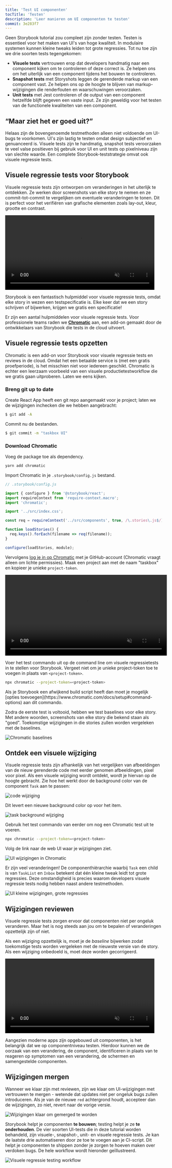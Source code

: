 ```yaml
---
title: 'Test UI componenten'
tocTitle: 'Testen'
description: 'Leer manieren om UI componenten te testen'
commit: 3e283f7
---
```


Geen Storybook tutorial zou compleet zijn zonder testen. Testen is essentieel voor het maken van UI's van hoge kwaliteit. In modulaire systemen kunnen kleine tweaks leiden tot grote regressies. Tot nu toe zijn we drie soorten tests tegengekomen:

- **Visuele tests** vertrouwen erop dat developers handmatig naar een component kijken om te controleren of deze correct is. Ze helpen ons om het uiterlijk van een component tijdens het bouwen te controleren.
- **Snapshot tests** met Storyshots leggen de gerenderde markup van een component vast. Ze helpen ons op de hoogte te blijven van markup-wijzigingen die renderfouten en waarschuwingen veroorzaken.
- **Unit tests** met Jest controleren of de output van een component hetzelfde blijft gegeven een vaste input. Ze zijn geweldig voor het testen van de functionele kwaliteiten van een component.

## “Maar ziet het er goed uit?”

Helaas zijn de bovengenoemde testmethoden alleen niet voldoende om UI-bugs te voorkomen. UI's zijn lastig te testen omdat design subjectief en genuanceerd is. Visuele tests zijn te handmatig, snapshot tests veroorzaken te veel valse positieven bij gebruik voor UI en unit tests op pixelniveau zijn van slechte waarde. Een complete Storybook-teststrategie omvat ook visuele regressie tests.

## Visuele regressie tests voor Storybook

Visuele regressie tests zijn ontworpen om veranderingen in het uiterlijk te ontdekken. Ze werken door screenshots van elke story te nemen en ze commit-tot-commit te vergelijken om eventuele veranderingen te tonen. Dit is perfect voor het verifiëren van grafische elementen zoals lay-out, kleur, grootte en contrast.

<video autoPlay muted playsInline loop style="width:480px; margin: 0 auto;">
  <source
    src="/intro-to-storybook/visual-regression-testing.mp4"
    type="video/mp4"
  />
</video>

Storybook is een fantastisch hulpmiddel voor visuele regressie tests, omdat elke story in wezen een testspecificatie is. Elke keer dat we een story schrijven of bijwerken, krijgen we gratis een specificatie!

Er zijn een aantal hulpmiddelen voor visuele regressie tests. Voor professionele teams raden we [**Chromatic**](https://www.chromatic.com/) aan, een add-on gemaakt door de ontwikkelaars van Storybook die tests in de cloud uitvoert.

## Visuele regressie tests opzetten

Chromatic is een add-on voor Storybook voor visuele regressie tests en reviews in de cloud. Omdat het een betaalde service is (met een gratis proefperiode), is het misschien niet voor iedereen geschikt. Chromatic is echter een leerzaam voorbeeld van een visuele productietestworkflow die we gratis gaan uitproberen. Laten we eens kijken.

### Breng git up to date

Create React App heeft een git repo aangemaakt voor je project; laten we de wijzigingen inchecken die we hebben aangebracht:

```bash
$ git add -A
```

Commit nu de bestanden.

```bash
$ git commit -m "taskbox UI"
```

### Download Chromatic

Voeg de package toe als dependency.

```bash
yarn add chromatic
```

Import Chromatic in je `.storybook/config.js` bestand.

```javascript
// .storybook/config.js

import { configure } from '@storybook/react';
import requireContext from 'require-context.macro';
import 'chromatic';

import '../src/index.css';

const req = requireContext('../src/components', true, /\.stories\.js$/);

function loadStories() {
  req.keys().forEach(filename => req(filename));
}

configure(loadStories, module);
```

Vervolgens [log je in op Chromatic](https://www.chromatic.com/start) met je GitHub-account (Chromatic vraagt alleen om lichte permissies). Maak een project aan met de naam "taskbox" en kopieer je unieke `project-token`.

<video autoPlay muted playsInline loop style="width:520px; margin: 0 auto;">
  <source
    src="/intro-to-storybook/chromatic-setup-learnstorybook.mp4"
    type="video/mp4"
  />
</video>

Voer het test commando uit op de command line om visuele regressietests in te stellen voor Storybook. Vergeet niet om je unieke project-token toe te voegen in plaats van `<project-token>`.

```bash
npx chromatic --project-token=<project-token>
```

<div class="aside">
Als je Storybook een afwijkend build script heeft dan moet je mogelijk [opties toevoegen](https://www.chromatic.com/docs/setup#command-options) aan dit commando.
</div>

Zodra de eerste test is voltooid, hebben we test baselines voor elke story. Met andere woorden, screenshots van elke story die bekend staan als "goed". Toekomstige wijzigingen in die stories zullen worden vergeleken met de baselines.

![Chromatic baselines](/intro-to-storybook/chromatic-baselines.png)

## Ontdek een visuele wijziging

Visuele regressie tests zijn afhankelijk van het vergelijken van afbeeldingen van de nieuw gerenderde code met eerder genomen afbeeldingen, pixel voor pixel. Als een visuele wijziging wordt ontdekt, wordt je hiervan op de hoogte gebracht. Zie hoe het werkt door de background color van de component `Task` aan te passen:

![code wijziging](/intro-to-storybook/chromatic-change-to-task-component.png)

Dit levert een nieuwe background color op voor het item.

![task background wijziging](/intro-to-storybook/chromatic-task-change.png)

Gebruik het test commando van eerder om nog een Chromatic test uit te voeren.

```bash
npx chromatic --project-token=<project-token>
```

Volg de link naar de web UI waar je wijzigingen ziet.

![UI wijzigingen in Chromatic](/intro-to-storybook/chromatic-catch-changes.png)

Er zijn veel veranderingen! De componenthiërarchie waarbij `Task` een child is van `TaskList` en `Inbox` betekent dat één kleine tweak leidt tot grote regressies. Deze omstandigheid is precies waarom developers visuele regressie tests nodig hebben naast andere testmethoden.

![UI kleine wijzigingen, grote regressies](/intro-to-storybook/minor-major-regressions.gif)

## Wijzigingen reviewen

Visuele regressie tests zorgen ervoor dat componenten niet per ongeluk veranderen. Maar het is nog steeds aan jou om te bepalen of veranderingen opzettelijk zijn of niet.

Als een wijziging opzettelijk is, moet je de _baseline_ bijwerken zodat toekomstige tests worden vergeleken met de nieuwste versie van de story. Als een wijziging onbedoeld is, moet deze worden gecorrigeerd.

<video autoPlay muted playsInline loop style="width:480px; margin: 0 auto;">
  <source
    src="/intro-to-storybook/website-workflow-review-merge-optimized.mp4"
    type="video/mp4"
  />
</video>

Aangezien moderne apps zijn opgebouwd uit componenten, is het belangrijk dat we op componentniveau testen. Hierdoor kunnen we de oorzaak van een verandering, de component, identificeren in plaats van te reageren op symptomen van een verandering, de schermen en samengestelde componenten.

## Wijzigingen mergen

Wanneer we klaar zijn met reviewen, zijn we klaar om UI-wijzigingen met vertrouwen te mergen - wetende dat updates niet per ongeluk bugs zullen introduceren. Als je van de nieuwe `red` achtergrond houdt, accepteer dan de wijzigingen, zo niet, revert naar de vorige versie.

![Wijzigingen klaar om gemerged te worden](/intro-to-storybook/chromatic-review-finished.png)

Storybook helpt je componenten **te bouwen**; testing helpt je ze **te onderhouden**. De vier soorten UI-tests die in deze tutorial worden behandeld, zijn visuele-, snapshot-, unit- en visuele regressie tests. Je kan de laatste drie automatiseren door ze toe te voegen aan je CI-script. Dit helpt je componenten te shippen zonder je zorgen te hoeven maken over verdoken bugs. De hele workflow wordt hieronder geïllustreerd.

![Visuele regressie testing workflow](/intro-to-storybook/cdd-review-workflow.png)

